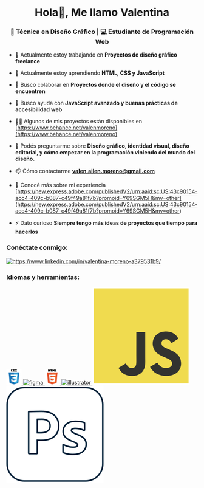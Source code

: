 <h1 align="center">Hola👋, Me llamo Valentina</h1>
<h3 align="center">🎨 Técnica en Diseño Gráfico | 💻 Estudiante de Programación Web</h3>

- 🔭 Actualmente estoy trabajando en **Proyectos de diseño gráfico freelance**

- 🌱 Actualmente estoy aprendiendo **HTML, CSS y JavaScript**

- 👯 Busco colaborar en **Proyectos donde el diseño y el código se encuentren**

- 🤝 Busco ayuda con **JavaScript avanzado y buenas prácticas de accesibilidad web**

- 👨‍💻 Algunos de mis proyectos están disponibles en [https://www.behance.net/valenmoreno](https://www.behance.net/valenmoreno)

- 💬 Podés preguntarme sobre **Diseño gráfico, identidad visual, diseño editorial, y cómo empezar en la programación viniendo del mundo del diseño.**

- 📫 Cómo contactarme **valen.ailen.moreno@gmail.com**

- 📄 Conocé más sobre mi experiencia [https://new.express.adobe.com/publishedV2/urn:aaid:sc:US:43c90154-acc4-409c-b087-c49f49a81f7b?promoid=Y69SGM5H&mv=other] (https://new.express.adobe.com/publishedV2/urn:aaid:sc:US:43c90154-acc4-409c-b087-c49f49a81f7b?promoid=Y69SGM5H&mv=other)

- ⚡ Dato curioso **Siempre tengo más ideas de proyectos que tiempo para hacerlos**

<h3 align="left">Conéctate conmigo:</h3>
<p align="left">
<a href="https://linkedin.com/in/https://www.linkedin.com/in/valentina-moreno-a379531b9/" target="blank"><img align="center" src="https://raw.githubusercontent.com/rahuldkjain/github-profile-readme-generator/master/src/images/icons/Social/linked-in-alt.svg" alt="https://www.linkedin.com/in/valentina-moreno-a379531b9/" height="30" width="40" /></a>
</p>

<h3 align="left">Idiomas y herramientas:</h3>
<p align="left"> <a href="https://www.w3schools.com/css/" target="_blank" rel="noreferrer"> <img src="https://raw.githubusercontent.com/devicons/devicon/master/icons/css3/css3-original-wordmark.svg" alt="css3" width="40" height="40"/> </a> <a href="https://www.figma.com/" target="_blank" rel="noreferrer"> <img src="https://www.vectorlogo.zone/logos/figma/figma-icon.svg" alt="figma" width="40" height="40"/> </a> <a href="https://www.w3.org/html/" target="_blank" rel="noreferrer"> <img src="https://raw.githubusercontent.com/devicons/devicon/master/icons/html5/html5-original-wordmark.svg" alt="html5" width="40" height="40"/> </a> <a href="https://www.adobe.com/in/products/illustrator.html" target="_blank" rel="noreferrer"> <img src="https://www.vectorlogo.zone/logos/adobe_illustrator/adobe_illustrator-icon.svg" alt="illustrator" width="40" height="40"/> </a> <a href="https://developer.mozilla.org/en-US/docs/Web/JavaScript" target="_blank" rel="noreferrer"> <img src="https://raw.githubusercontent.com/devicons/devicon/master/icons/javascript/javascript-original.svg" alt="javascript" ancho="40" alto="40"/> </a> <a href="https://www.photoshop.com/es" target="_blank" rel="noreferrer"> <img src="https://raw.githubusercontent.com/devicons/devicon/master/icons/photoshop/photoshop-line.svg" alt="photoshop" ancho="40" alto="40"/> </a> </p>

